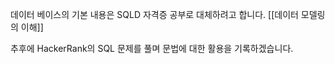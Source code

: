 데이터 베이스의 기본 내용은  SQLD 자격증 공부로 대체하려고 합니다.
[[데이터 모델링의 이해]]


추후에 HackerRank의 SQL 문제를 풀며 문법에 대한 활용을 기록하겠습니다.
